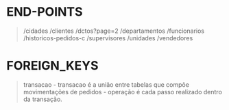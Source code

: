 # END-POINTS

> /cidades
> /clientes
> /dctos?page=2
> /departamentos 
> /funcionarios
> /historicos-pedidos-c
> /supervisores
> /unidades
> /vendedores

# FOREIGN_KEYS
> transacao
    - transacao é a união entre tabelas que compõe movimentações de pedidos
    - operação é cada passo realizado dentro da transação.